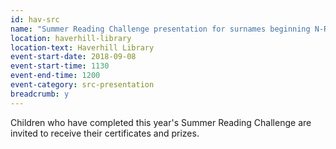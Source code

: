 ```yaml
---
id: hav-src
name: "Summer Reading Challenge presentation for surnames beginning N-R"
location: haverhill-library
location-text: Haverhill Library
event-start-date: 2018-09-08
event-start-time: 1130
event-end-time: 1200
event-category: src-presentation
breadcrumb: y
---
```


Children who have completed this year's Summer Reading Challenge are invited to receive their certificates and prizes.
